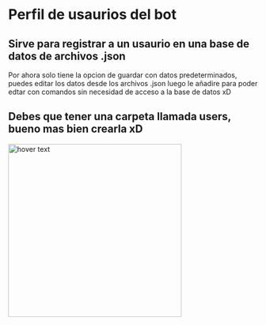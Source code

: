 # Perfil de usaurios del bot

## Sirve para registrar a un usaurio en una base de datos de archivos .json

Por ahora solo tiene la opcion de guardar con datos predeterminados, puedes editar los datos desde los archivos .json
luego le añadire para poder edtar con comandos sin necesidad de acceso a la base de datos xD

## Debes que tener una carpeta llamada users, bueno mas bien crearla xD

<img src="https://github.com/zFrankk/perfil_usuarios/blob/main/carpeta.png?raw=true" width="350" title="hover text">
